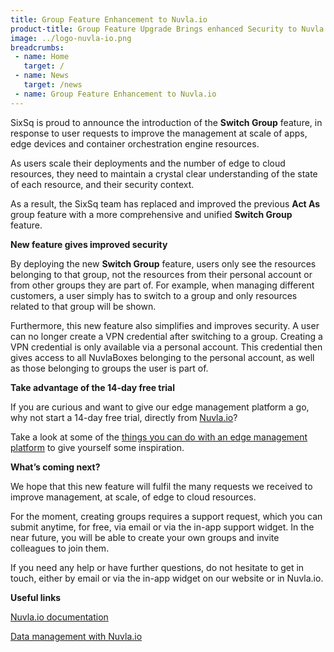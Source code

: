 ```yaml
---
title: Group Feature Enhancement to Nuvla.io
product-title: Group Feature Upgrade Brings enhanced Security to Nuvla.io Edge Management Platform
image: ../logo-nuvla-io.png
breadcrumbs:
 - name: Home
   target: /
 - name: News
   target: /news
 - name: Group Feature Enhancement to Nuvla.io
---
```


SixSq is proud to announce the introduction of the **Switch Group** feature, in response to user requests to improve the management at scale of apps, edge devices and container orchestration engine resources.

As users scale their deployments and the number of edge to cloud resources, they need to maintain a crystal clear understanding of the state of each resource, and their security context.

As a result, the SixSq team has replaced and improved the previous **Act As** group feature with a more comprehensive and unified **Switch Group** feature.

**New feature gives improved security**

By deploying the new **Switch Group** feature, users only see the resources belonging to that group, not the resources from their personal account or from other groups they are part of. For example, when managing different customers, a user simply has to switch to a group and only resources related to that group will be shown.

Furthermore, this new feature also simplifies and improves security. A user can no longer create a VPN credential after switching to a group. Creating a VPN credential is only available via a personal account. This credential then gives access to all NuvlaBoxes belonging to the personal account, as well as those belonging to groups the user is part of.

**Take advantage of the 14-day free trial**

If you are curious and want to give our edge management platform a go, why not start a 14-day free trial, directly from [Nuvla.io](https://nuvla.io/ui/sign-up)?

Take a look at some of the [things you can do with an edge management platform](https://youtu.be/Y8TjUnMfK3g) to give yourself some inspiration.

**What’s coming next?**

We hope that this new feature will fulfil the many requests we received to improve management, at scale, of edge to cloud resources.

For the moment, creating groups requires a support request, which you can submit anytime, for free, via email or via the in-app support widget. In the near future, you will be able to create your own groups and invite colleagues to join them.

If you need any help or have further questions, do not hesitate to get in touch, either by email or via the in-app widget on our website or in Nuvla.io.

**Useful links**

[Nuvla.io documentation](https://docs.nuvla.io/)

[Data management with Nuvla.io](https://media.sixsq.com/blog/data-management-with-nuvla.io) 

